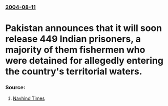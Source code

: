 ### [2004-08-11](/news/2004/08/11/index.md)

#  Pakistan announces that it will soon release 449 Indian prisoners, a majority of them fishermen who were detained for allegedly entering the country's territorial waters. 




### Source:

1. [Navhind Times](http://www.navhindtimes.com/stories.php?part=news&Story_ID=081219)
